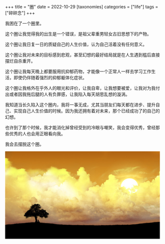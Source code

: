 +++
title = "圈"
date = 2022-10-29
[taxonomies]
categories = ["life"]
tags = ["碎碎念"]
+++

我困在了一个圈里。

这个圈让我觉得我的出生是一个错误，是祖父辈重男轻女古旧思想下的产物。

这个圈让我日复一日的质疑自己的人生价值，认为自己活着没有任何意义。

这个圈让我对未来的目标感到悲观，甚至幻想的最好结局就是在人生遇到槛后直接摆烂自杀重开。

这个圈让我每天晚上都要服用抗抑郁药物，才能像一个正常人一样去学习工作生活，即使仍伴随着强烈的抑郁躯体化症状。

这个圈让我格外在乎外人的眼光和评价，让我自卑，让我想要被爱，让我对为我付出或者因我拖后腿的人有负罪感，让我陷入每天胡思乱想的漩涡。

我知道当长久陷入这个圈内，我将一事无成，尤其当朋友们每天都在进步、提升自己、实现自己人生价值的时候。因为我还拥有着对未来，那个已经成功了的自己的幻想。

也许到了那个时候，我才能消化掉曾经受到的冷眼与嘲笑，我会变得优秀，曾经那些优秀的人也会用正眼看向我。

我会去摆脱这个圈。

![](light.png)
